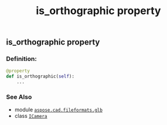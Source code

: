 ﻿---
title: is_orthographic property
second_title: Aspose.CAD for Python via .NET API References
description: 
type: docs
weight: 30
url: /python-net/aspose.cad.fileformats.glb/icamera/is_orthographic/
is_root: false
---

## is_orthographic property

### Definition:
```python
@property
def is_orthographic(self):
    ...
```

### See Also
* module [`aspose.cad.fileformats.glb`](../../)
* class [`ICamera`](/cad/python-net/aspose.cad.fileformats.glb/icamera)
